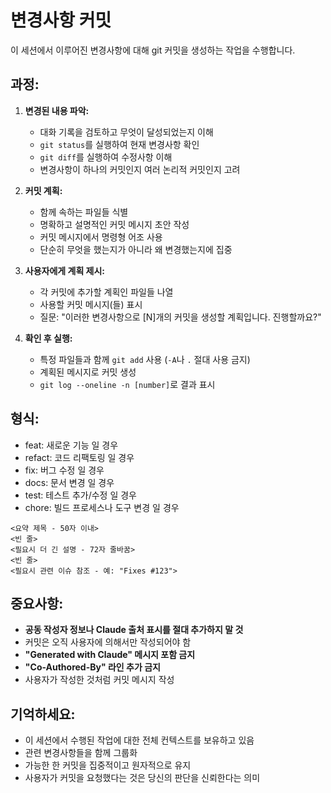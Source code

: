 # 변경사항 커밋

이 세션에서 이루어진 변경사항에 대해 git 커밋을 생성하는 작업을 수행합니다.

## 과정:

1. **변경된 내용 파악:**

   - 대화 기록을 검토하고 무엇이 달성되었는지 이해
   - `git status`를 실행하여 현재 변경사항 확인
   - `git diff`를 실행하여 수정사항 이해
   - 변경사항이 하나의 커밋인지 여러 논리적 커밋인지 고려

2. **커밋 계획:**

   - 함께 속하는 파일들 식별
   - 명확하고 설명적인 커밋 메시지 초안 작성
   - 커밋 메시지에서 명령형 어조 사용
   - 단순히 무엇을 했는지가 아니라 왜 변경했는지에 집중

3. **사용자에게 계획 제시:**

   - 각 커밋에 추가할 계획인 파일들 나열
   - 사용할 커밋 메시지(들) 표시
   - 질문: "이러한 변경사항으로 [N]개의 커밋을 생성할 계획입니다. 진행할까요?"

4. **확인 후 실행:**
   - 특정 파일들과 함께 `git add` 사용 (`-A`나 `.` 절대 사용 금지)
   - 계획된 메시지로 커밋 생성
   - `git log --oneline -n [number]`로 결과 표시

## 형식:

- feat: 새로운 기능 일 경우
- refact: 코드 리팩토링 일 경우
- fix: 버그 수정 일 경우
- docs: 문서 변경 일 경우
- test: 테스트 추가/수정 일 경우
- chore: 빌드 프로세스나 도구 변경 일 경우

```
<요약 제목 - 50자 이내>
<빈 줄>
<필요시 더 긴 설명 - 72자 줄바꿈>
<빈 줄>
<필요시 관련 이슈 참조 - 예: "Fixes #123">
```

## 중요사항:

- **공동 작성자 정보나 Claude 출처 표시를 절대 추가하지 말 것**
- 커밋은 오직 사용자에 의해서만 작성되어야 함
- **"Generated with Claude" 메시지 포함 금지**
- **"Co-Authored-By" 라인 추가 금지**
- 사용자가 작성한 것처럼 커밋 메시지 작성

## 기억하세요:

- 이 세션에서 수행된 작업에 대한 전체 컨텍스트를 보유하고 있음
- 관련 변경사항들을 함께 그룹화
- 가능한 한 커밋을 집중적이고 원자적으로 유지
- 사용자가 커밋을 요청했다는 것은 당신의 판단을 신뢰한다는 의미
